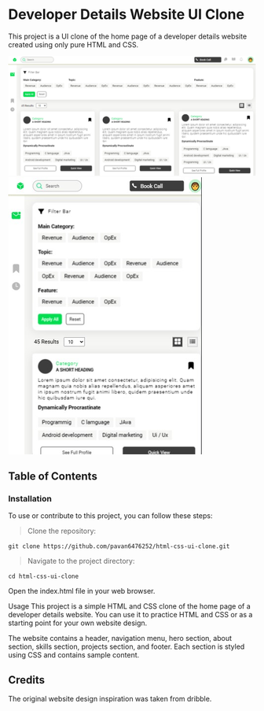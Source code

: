 # Developer Details Website UI Clone
This project is a UI clone of the home page of a developer details website created using only pure HTML and CSS.

![Desktop render](./assets/desktop-opti.jpg)
![Mobile optimized](./assets/mobile-opti.jpg)

## Table of Contents

### Installation
To use or contribute to this project, you can follow these steps:

> Clone the repository:

```
git clone https://github.com/pavan6476252/html-css-ui-clone.git
```
> Navigate to the project directory:

```
cd html-css-ui-clone
```
Open the index.html file in your web browser.

Usage
This project is a simple HTML and CSS clone of the home page of a developer details website. You can use it to practice HTML and CSS or as a starting point for your own website design.

The website contains a header, navigation menu, hero section, about section, skills section, projects section, and footer. Each section is styled using CSS and contains sample content.

## Credits

The original website design inspiration was taken  from dribble.


